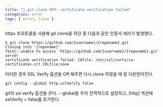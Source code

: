```yaml
---
title: "🐛 git clone 에러: certificate verification failed"
categories: error
tags: [ error, linux ]
---
```


https 프로토콜을 사용해 git clone을 하던 중 다음과 같은 인증서 에러가 발생했다.
```
$ git clone https://github.com/{username}/{reponame}.git
Cloning into '{reponame}'
fatal: unable to access 'https://github.com/{username}/{reponame}.git' server
certificate verification failed. CAfile: /etc/ssl/certs/ca-certificates.crt CRLfile:none
```
이러한 경우 SSL Verify 옵션을 Off 해주면 다시 clone 하였을 때 잘 다운받아진다.

```
git config --global http.sslVerify false
```
git의 ssl verify 옵션을 끈다. --global을 주어 전역적으로 설정하고, [http] 섹션에 sslVerify = false를 추가한다.